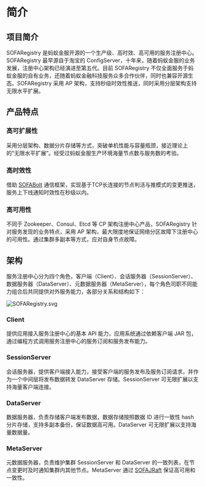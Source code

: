 # 简介
## 项目简介
SOFARegistry 是蚂蚁金服开源的一个生产级、高时效、高可用的服务注册中心。SOFARegistry 最早源自于淘宝的 ConfigServer，十年来，随着蚂蚁金服的业务发展，注册中心架构已经演进至第五代。目前 SOFARegistry 不仅全面服务于蚂蚁金服的自有业务，还随着蚂蚁金融科技服务众多合作伙伴，同时也兼容开源生态。SOFARegistry 采用 AP 架构，支持秒级时效性推送，同时采用分层架构支持无限水平扩展。

## 产品特点
### 高可扩展性
采用分层架构、数据分片存储等方式，突破单机性能与容量瓶颈，接近理论上的“无限水平扩展”。经受过蚂蚁金服生产环境海量节点数与服务数的考验。

### 高时效性
借助 [SOFABolt](https://github.com/alipay/sofa-bolt) 通信框架，实现基于TCP长连接的节点判活与推模式的变更推送，服务上下线通知时效性在秒级以内。

### 高可用性
不同于 Zookeeper、Consul、Etcd 等 CP 架构注册中心产品，SOFARegistry 针对服务发现的业务特点，采用 AP 架构，最大限度地保证网络分区故障下注册中心的可用性。通过集群多副本等方式，应对自身节点故障。

## 架构
服务注册中心分为四个角色，客户端（Client）、会话服务器（SessionServer）、数据服务器（DataServer）、元数据服务器（MetaServer），每个角色司职不同能力组合后共同提供对外服务能力，各部分关系和结构如下：

![SOFARegistry.svg](https://gw.alipayobjects.com/zos/basement_prod/a9b69b25-836f-4bbe-a32c-ec6148084f93.svg)

### Client
提供应用接入服务注册中心的基本 API 能力，应用系统通过依赖客户端 JAR 包，通过编程方式调用服务注册中心的服务订阅和服务发布能力。

### SessionServer
会话服务器，提供客户端接入能力，接受客户端的服务发布及服务订阅请求，并作为一个中间层将发布数据转发 DataServer 存储。SessionServer 可无限扩展以支持海量客户端连接。

### DataServer
数据服务器，负责存储客户端发布数据，数据存储按照数据 ID 进行一致性 hash 分片存储，支持多副本备份，保证数据高可用。DataServer 可无限扩展以支持海量数据量。

### MetaServer
元数据服务器，负责维护集群 SessionServer 和 DataServer 的一致列表，在节点变更时及时通知集群内其他节点。MetaServer 通过 [SOFAJRaft](https://github.com/alipay/sofa-jraft) 保证高可用和一致性。


